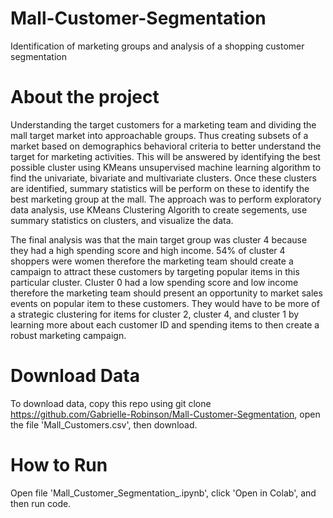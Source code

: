 # Mall-Customer-Segmentation
Identification of marketing groups and analysis of a shopping customer segmentation

# About the project
Understanding the target customers for a marketing team and dividing the mall target market into approachable groups. Thus creating subsets of a market based on demographics behavioral criteria to better understand the target for marketing activities. This will be answered by identifying the best possible cluster using KMeans unsupervised machine learning algorithm to find the univariate, bivariate and multivariate clusters. Once these clusters are identified, summary statistics will be perform on these to identify the best marketing group at the mall. The approach was to perform exploratory data analysis, use KMeans Clustering Algorith to create segements, use summary statistics on clusters, and visualize the data.

The final analysis was that the main target group was cluster 4 because they had a high spending score and high income. 54% of cluster 4 shoppers were women therefore the marketing team should create a campaign to attract these customers by targeting popular items in this particular cluster. Cluster 0 had a low spending score and low income therefore the marketing team should present an opportunity to market sales events on popular item to these customers. They would have to be more of a strategic clustering for items for cluster 2, cluster 4, and cluster 1 by learning more about each customer ID and spending items to then create a robust marketing campaign.



# Download Data
To download data, copy this repo using git clone https://github.com/Gabrielle-Robinson/Mall-Customer-Segmentation, open the file 'Mall_Customers.csv', then download.

# How to Run
Open file 'Mall_Customer_Segmentation_.ipynb', click 'Open in Colab', and then run code.
